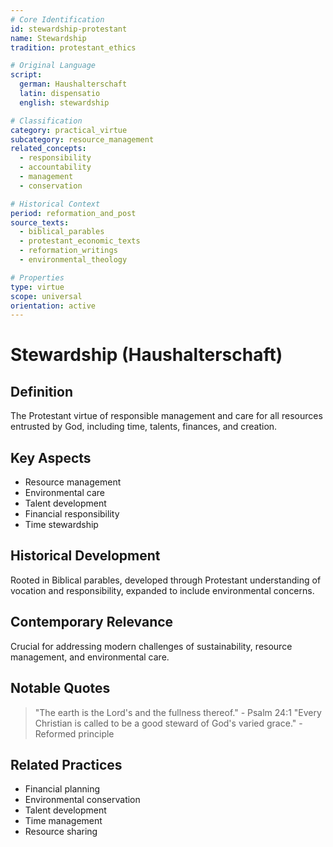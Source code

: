 ```yaml
---
# Core Identification
id: stewardship-protestant
name: Stewardship
tradition: protestant_ethics

# Original Language
script:
  german: Haushalterschaft
  latin: dispensatio
  english: stewardship

# Classification
category: practical_virtue
subcategory: resource_management
related_concepts:
  - responsibility
  - accountability
  - management
  - conservation

# Historical Context
period: reformation_and_post
source_texts:
  - biblical_parables
  - protestant_economic_texts
  - reformation_writings
  - environmental_theology

# Properties
type: virtue
scope: universal
orientation: active
---
```


# Stewardship (Haushalterschaft)

## Definition
The Protestant virtue of responsible management and care for all resources entrusted by God, including time, talents, finances, and creation.

## Key Aspects
- Resource management
- Environmental care
- Talent development
- Financial responsibility
- Time stewardship

## Historical Development
Rooted in Biblical parables, developed through Protestant understanding of vocation and responsibility, expanded to include environmental concerns.

## Contemporary Relevance
Crucial for addressing modern challenges of sustainability, resource management, and environmental care.

## Notable Quotes
> "The earth is the Lord's and the fullness thereof." - Psalm 24:1
> "Every Christian is called to be a good steward of God's varied grace." - Reformed principle

## Related Practices
- Financial planning
- Environmental conservation
- Talent development
- Time management
- Resource sharing